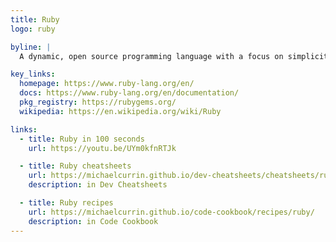 ```yaml
---
title: Ruby
logo: ruby

byline: |
  A dynamic, open source programming language with a focus on simplicity and productivity. It has an elegant syntax that is natural to read and easy to write. 

key_links:
  homepage: https://www.ruby-lang.org/en/
  docs: https://www.ruby-lang.org/en/documentation/
  pkg_registry: https://rubygems.org/
  wikipedia: https://en.wikipedia.org/wiki/Ruby

links:
  - title: Ruby in 100 seconds
    url: https://youtu.be/UYm0kfnRTJk

  - title: Ruby cheatsheets 
    url: https://michaelcurrin.github.io/dev-cheatsheets/cheatsheets/ruby/
    description: in Dev Cheatsheets 

  - title: Ruby recipes 
    url: https://michaelcurrin.github.io/code-cookbook/recipes/ruby/
    description: in Code Cookbook
---
```

